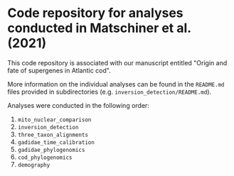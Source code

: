 # Code repository for analyses conducted in Matschiner et al. (2021)

This code repository is associated with our manuscript entitled "Origin and fate of supergenes in Atlantic cod"<!--, which has been posted to BioRxiv ([]())-->.

More information on the individual analyses can be found in the `README.md` files provided in subdirectories (e.g. `inversion_detection/README.md`).

Analyses were conducted in the following order:

1. `mito_nuclear_comparison`
2. `inversion_detection`
3. `three_taxon_alignments`
4. `gadidae_time_calibration`
5. `gadidae_phylogenomics`
6. `cod_phylogenomics`
7. `demography`
